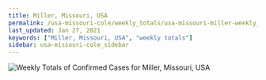 ```yaml
---
title: Miller, Missouri, USA
permalink: /usa-missouri-cole/weekly_totals/usa-missouri-miller-weekly_totals.html
last_updated: Jan 27, 2021
keywords: ["Miller, Missouri, USA", "weekly totals"]
sidebar: usa-missouri-cole_sidebar
---
```


![Weekly Totals of Confirmed Cases for Miller, Missouri, USA](/covid_tracker/images/graphs/usa-missouri-miller-weekly_totals_graph.png)
